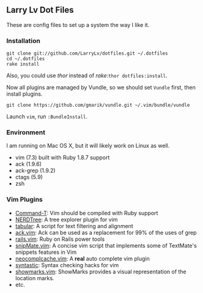 ## Larry Lv Dot Files

These are config files to set up a system the way I like it.

### Installation

```
git clone git://github.com/LarryLv/dotfiles.git ~/.dotfiles
cd ~/.dotfiles
rake install
```

Also, you could use *thor* instead of *rake*:`thor dotfiles:install`.

Now all plugins are managed by Vundle, so we should set `Vundle` first, then install plugins.

`git clone https://github.com/gmarik/vundle.git ~/.vim/bundle/vundle`

Launch `vim`, run `:BundleInstall`.

### Environment

I am running on Mac OS X, but it will likely work on Linux as well.

* vim (7.3) built with Ruby 1.8.7 support
* ack (1.9.6)
* ack-grep (1.9.2)
* ctags (5.9)
* zsh

### Vim Plugins

* [Command-T](https://github.com/wincent/Command-T): Vim should be compiled with Ruby support
* [NERDTree](https://github.com/scrooloose/nerdtree): A tree explorer plugin for vim
* [tabular](https://github.com/godlygeek/tabular): A script for text filtering and alignment
* [ack.vim](https://github.com/mileszs/ack.vim): Ack can be used as a replacement for 99% of the uses of grep
* [rails.vim](https://github.com/tpope/vim-rails): Ruby on Rails power tools
* [snipMate.vim](https://github.com/msanders/snipmate.vim): A concise vim script that implements some of TextMate's snippets features in Vim
* [neocomplcache.vim](https://github.com/Shougo/neocomplcache): A **real** auto complete vim plugin
* [syntastic](https://github.com/scrooloose/syntastic): Syntax checking hacks for vim
* [showmarks.vim](http://www.vim.org/scripts/script.php?script_id=152): ShowMarks provides a visual representation of the location marks.
* etc.
